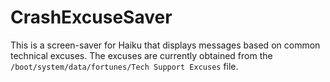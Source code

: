 # CrashExcuseSaver
This is a screen-saver for Haiku that displays messages based on common technical excuses.
The excuses are currently obtained from the ```/boot/system/data/fortunes/Tech Support Excuses``` file.
